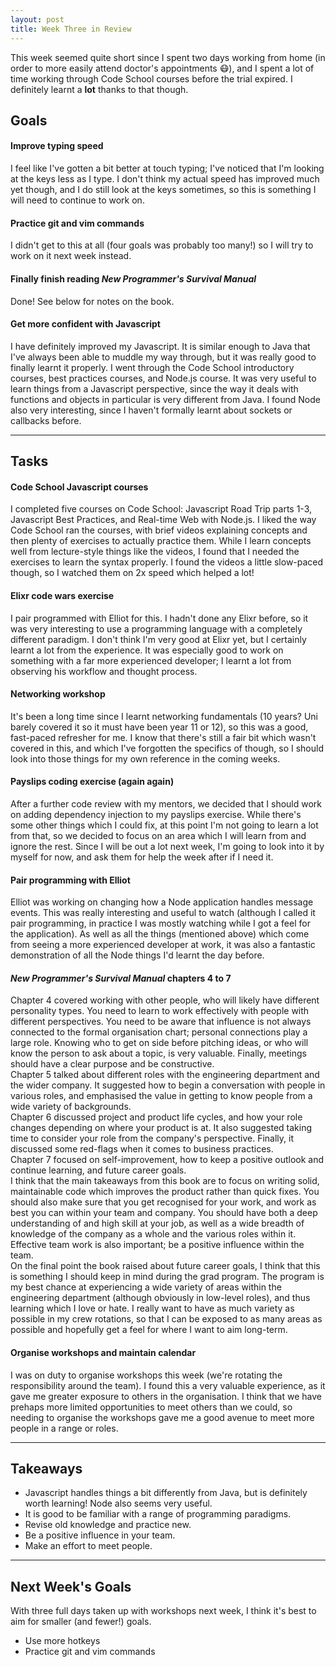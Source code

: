 ```yaml
---
layout: post
title: Week Three in Review
---
```


This week seemed quite short since I spent two days working from home (in order to more easily attend doctor's appointments :mask:), and I spent a lot of time working through Code School courses before the trial expired. I definitely learnt a **lot** thanks to that though.

## Goals

#### Improve typing speed

I feel like I've gotten a bit better at touch typing; I've noticed that I'm looking at the keys less as I type. I don't think my actual speed has improved much yet though, and I do still look at the keys sometimes, so this is something I will need to continue to work on.

#### Practice git and vim commands

I didn't get to this at all (four goals was probably too many!) so I will try to work on it next week instead.

#### Finally finish reading _New Programmer's Survival Manual_

Done! See below for notes on the book.

#### Get more confident with Javascript

I have definitely improved my Javascript. It is similar enough to Java that I've always been able to muddle my way through, but it was really good to finally learnt it properly. I went through the Code School introductory courses, best practices courses, and Node.js course. It was very useful to learn things from a Javascript perspective, since the way it deals with functions and objects in particular is very different from Java. I found Node also very interesting, since I haven't formally learnt about sockets or callbacks before.

---

## Tasks

#### Code School Javascript courses

I completed five courses on Code School: Javascript Road Trip parts 1-3, Javascript Best Practices, and Real-time Web with Node.js. I liked the way Code School ran the courses, with brief videos explaining concepts and then plenty of exercises to actually practice them. While I learn concepts well from lecture-style things like the videos, I found that I needed the exercises to learn the syntax properly. I found the videos a little slow-paced though, so I watched them on 2x speed which helped a lot! 

#### Elixr code wars exercise

I pair programmed with Elliot for this. I hadn't done any Elixr before, so it was very interesting to use a programming language with a completely different paradigm. I don't think I'm very good at Elixr yet, but I certainly learnt a lot from the experience. It was especially good to work on something with a far more experienced developer; I learnt a lot from observing his workflow and thought process.

#### Networking workshop

It's been a long time since I learnt networking fundamentals (10 years? Uni barely covered it so it must have been year 11 or 12), so this was a good, fast-paced refresher for me. I know that there's still a fair bit which wasn't covered in this, and which I've forgotten the specifics of though, so I should look into those things for my own reference in the coming weeks.

#### Payslips coding exercise (again again)

After a further code review with my mentors, we decided that I should work on adding dependency injection to my payslips exercise. While there's some other things which I could fix, at this point I'm not going to learn a lot from that, so we decided to focus on an area which I will learn from and ignore the rest. Since I will be out a lot next week, I'm going to look into it by myself for now, and ask them for help the week after if I need it.

#### Pair programming with Elliot

Elliot was working on changing how a Node application handles message events. This was really interesting and useful to watch (although I called it pair programming, in practice I was mostly watching while I got a feel for the application). As well as all the things (mentioned above) which come from seeing a more experienced developer at work, it was also a fantastic demonstration of all the Node things I'd learnt the day before.

#### _New Programmer's Survival Manual_ chapters 4 to 7 

Chapter 4 covered working with other people, who will likely have different personality types. You need to learn to work effectively with people with different perspectives. You need to be aware that influence is not always connected to the formal organisation chart; personal connections play a large role. Knowing who to get on side before pitching ideas, or who will know the person to ask about a topic, is very valuable. Finally, meetings should have a clear purpose and be constructive.  
Chapter 5 talked about different roles with the engineering department and the wider company. It suggested how to begin a conversation with people in various roles, and emphasised the value in getting to know people from a wide variety of backgrounds.  
Chapter 6 discussed project and product life cycles, and how your role changes depending on where your product is at. It also suggested taking time to consider your role from the company's perspective. Finally, it discussed some red-flags when it comes to business practices.  
Chapter 7 focused on self-improvement, how to keep a positive outlook and continue learning, and future career goals.  
I think that the main takeaways from this book are to focus on writing solid, maintainable code which improves the product rather than quick fixes. You should also make sure that you get recognised for your work, and work as best you can within your team and company. You should have both a deep understanding of and high skill at your job, as well as a wide breadth of knowledge of the company as a whole and the various roles within it. Effective team work is also important; be a positive influence within the team.  
On the final point the book raised about future career goals, I think that this is something I should keep in mind during the grad program. The program is my best chance at experiencing a wide variety of areas within the engineering department (although obviously in low-level roles), and thus learning which I love or hate. I really want to have as much variety as possible in my crew rotations, so that I can be exposed to as many areas as possible and hopefully get a feel for where I want to aim long-term.

#### Organise workshops and maintain calendar

I was on duty to organise workshops this week (we're rotating the responsibility around the team). I found this a very valuable experience, as it gave me greater exposure to others in the organisation. I think that we have prehaps more limited opportunities to meet others than we could, so needing to organise the workshops gave me a good avenue to meet more people in a range or roles.

---

## Takeaways

* Javascript handles things a bit differently from Java, but is definitely worth learning! Node also seems very useful.  
* It is good to be familiar with a range of programming paradigms.  
* Revise old knowledge and practice new.  
* Be a positive influence in your team.  
* Make an effort to meet people.

---

## Next Week's Goals

With three full days taken up with workshops next week, I think it's best to aim for smaller (and fewer!) goals.

* Use more hotkeys  
* Practice git and vim commands
